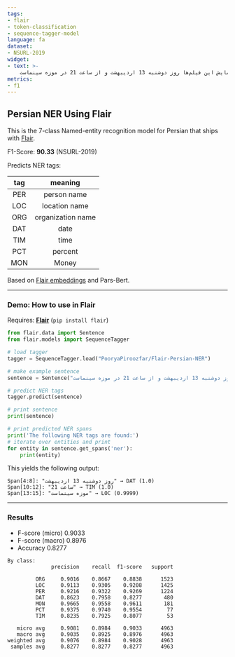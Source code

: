 ```yaml
---
tags:
- flair
- token-classification
- sequence-tagger-model
language: fa
dataset:
- NSURL-2019
widget:
- text: >-
    اولین نمایش این فیلم‌ها روز دوشنبه 13 اردیبهشت و از ساعت 21 در موزه سینماست.
metrics:
- f1
---
```


## Persian NER Using Flair

This is the 7-class Named-entity recognition model for Persian that ships with [Flair](https://github.com/flairNLP/flair/).

F1-Score: **90.33** (NSURL-2019)

Predicts NER tags:

| **tag**                        | **meaning** |
|:---------------------------------:|:-----------:|
| PER         | person name | 
| LOC         | location name | 
| ORG         | organization name | 
| DAT         | date |
| TIM         | time |
| PCT         | percent |
| MON         | Money|

Based on [Flair embeddings](https://www.aclweb.org/anthology/C18-1139/) and Pars-Bert.

---

### Demo: How to use in Flair

Requires: **[Flair](https://github.com/flairNLP/flair/)** (`pip install flair`)

```python
from flair.data import Sentence
from flair.models import SequenceTagger

# load tagger
tagger = SequenceTagger.load("PooryaPiroozfar/Flair-Persian-NER")

# make example sentence
sentence = Sentence("اولین نمایش این فیلم‌ها روز دوشنبه 13 اردیبهشت و از ساعت 21 در موزه سینماست.")

# predict NER tags
tagger.predict(sentence)

# print sentence
print(sentence)

# print predicted NER spans
print('The following NER tags are found:')
# iterate over entities and print
for entity in sentence.get_spans('ner'):
    print(entity)
```

This yields the following output:
```
Span[4:8]: "روز دوشنبه 13 اردیبهشت" → DAT (1.0)
Span[10:12]: "ساعت 21" → TIM (1.0)
Span[13:15]: "موزه سینماست" → LOC (0.9999)

```

---

### Results
- F-score (micro) 0.9033
- F-score (macro) 0.8976
- Accuracy 0.8277

```
By class:
              precision    recall  f1-score   support

         ORG     0.9016    0.8667    0.8838      1523
         LOC     0.9113    0.9305    0.9208      1425
         PER     0.9216    0.9322    0.9269      1224
         DAT     0.8623    0.7958    0.8277       480
         MON     0.9665    0.9558    0.9611       181
         PCT     0.9375    0.9740    0.9554        77
         TIM     0.8235    0.7925    0.8077        53

   micro avg     0.9081    0.8984    0.9033      4963
   macro avg     0.9035    0.8925    0.8976      4963
weighted avg     0.9076    0.8984    0.9028      4963
 samples avg     0.8277    0.8277    0.8277      4963
              
```